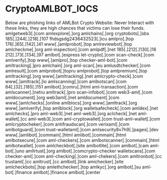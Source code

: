 # CryptoAMLBOT_IOCS
Below are phishing links of AMLBot Crypto Website: Never Interact with these links, they are high chances that victims can lose their funds.
amlgetweb3[.]com
amlexplore[.]org
amlchains[.]org
cryptobots[.]sbs
185[.]244[.]218[.]107
fhdsgsdg2436432523[.]icu
amlpro[.]top
176[.]65[.]142[.]41
www[.]amlprobot[.]top
amlreviewbot[.]top
amlcheckme[.]org
aml-inspection[.]com
amlpdf[.]net
185[.]212[.]130[.]16
212[.]73[.]134[.]97
amlbot[.]express
let-crypto[.]com
scan-check[.]com
amlverify[.]top
www[.]amlpro[.]top
checker-aml-bot[.]com
amltracking[.]pro
amlchain[.]org
aml-scan[.]eu
amlusdtchecker[.]com
amlresult[.]com
amlprobot[.]topru
amlprobot[.]top
amlpremium[.]top
amltracking[.]org
www[.]amltracking[.]net
amlcrypto-check[.]com
www[.]amltrack[.]io
amlscanning[.]com
amlbotscan[.]com
84[.]32[.]185[.]151
amlibot[.]comru[.]html
aml-transaction[.]com
amlscanner[.]netru
amltrack[.]pro
scan-infobot[.]com
web3-aml[.]com
amldocument[.]org
web3aml[.]net
amldocument[.]com
www[.]amlchecks[.]online
amlblocs[.]org
www[.]amltrack[.]org
www[.]amlverify[.]top
amlblock[.]org
walletsafecheck[.]com
amldex[.]net
amlchecks[.]pro
aml-web3[.]net
aml-web3[.]org
aclcheck[.]net
aml-wallet[.]cc
aml-web3[.]com
aml-cryptowallet[.]com
trust-aml-wallet[.]com
amlcryptocheker[.]com
antifraudscan[.]com
verixaml[.]com
amlbotguard[.]com
trust-walletaml[.]com
amlsecurity8v7h9[.]pages[.]dev
www[.]amlibot[.]commain[.]html
amlibot[.]commain[.]html
amlbotsecure[.]com
aml-checkers[.]com
amlbotscanner[.]commain[.]html
amlbotwallet[.]com
amlcheckbot[.]site
amlbotlite[.]com
amlbot[.]cam
aml-bot[.]uno
amllrtust[.]org
amlbot[.]comcrypto-checker
walletscans[.]com
checker-aml[.]com
aml-checking[.]com
aml-chekers[.]com
amltronbot[.]cc
trustaml[.]cc
amltrust[.]cc
amlbot[.]link
amichecker[.]site
amlcheckbots[.]top
amlethchecker[.]top
amlkyc[.]org
amlbot[.]su
aml-bot[.]finance
amlbot[.]finance
amlbot[.]center
